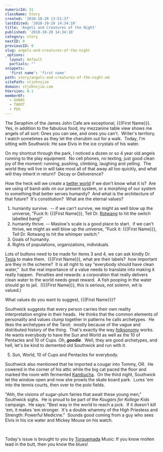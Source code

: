 ```yaml
---
numericId: 31
className: Story
created: '2010-10-20 13:51:37'
lastEdited: '2010-10-20 14:34:10'
title: 'Angels and Creatures of the Night'
published: '2010-10-20 14:34:10'
category: story
nextID: 0
previousID: 0
slug: angels-and-creatures-of-the-night
_options:
  layout: default
  partials: ""
snippets:
  'first name': 'first name'
path: story/angels-and-creatures-of-the-night.md
sitePath: stjohnsjim
domain: stjohnsjim.com
hVersion: 0.1
memberOf:
  - GUNAS
  - TAROT
  - PDX
---
```

The Seraphim of the James John Cafe are exceptional, {{{First Name}}}.&nbsp; Yes, in addition to the fabulous food, my mezzanine table view shows me angels of all sort: Ones you can see, and ones you can't.&nbsp; Writer's territory.&nbsp; I watch sometimes as they let the cherubim out for a walk.&nbsp; Today, I'm sitting with Southwick: He saw Elvis in the ice crystals of his water.

On my shortcut through the park, I noticed a dozen or so 4 year old angels running to the play equipment.&nbsp; No cell phones, no texting, just good clean joy of the moment: running, pushing, climbing, laughing and yelling.&nbsp; The world they will live in will take most all of that away all too quickly, and what will they inherit in return?&nbsp; Decay or Deliverence?

How the heck will we create a [better world][0] if we don't know what it is?&nbsp; Are we using of band-aids on our present system, or a morphing of our system to something that better serves humanity?&nbsp; And what is the architecture of that future?&nbsp; It's constitution?&nbsp; What are the eternal values?

1. humanity survive.&nbsp; -- if we can't survive, we might as well blow up the universe, &quot;Fuck It: {{{First Name}}}, Tell Dr. [Rotwan][1]g to hit the switch labelled bang!&quot;
1. humanity thrive. -- Maslow's scale is a good place to start.&nbsp; if we can't thrive, we might as well blow up the universe, &quot;Fuck it: {{{First Name}}}, Tell Dr. Rotwang to hit the whimper switch.&quot;
1. Goals of humanity.
1. Rights of populations, organizations, individuals.

Lots of buttons need to be made for items 3 and 4, we can ask kindly Dr. [Tesla][2] to make them.&nbsp; {{{First Name}}}, what are their labels?&nbsp; how important are they in the scheme?&nbsp; It is all right to say &quot;everybody should have clean water,&quot;&nbsp; but the real importance of a value needs to translate into making it really happen.&nbsp; Penalties and rewards: a corporation that really delivers clean water to the world needs great reward.&nbsp; A fish pooping in the water should go to jail.&nbsp; ({{{First Name}}}, this is serious, not solemn, wit is valued.)

What values do you want to suggest, {{{First Name}}}?

Southwick suggests that every person carries their own reality interpretation engine in their heads.&nbsp; He thinks that the common elements of personality and values clump together in patterns he calls archetypes.&nbsp; He likes the archetypes of the Tarot:&nbsp; mostly because of the vague and distributed history of the thing.&nbsp; That's exactly the way [folksonomy][3] works.&nbsp; He wants everybody to have the Sun and World as well as the 10 of Pentacles and 10 of Cups. Oh, _**goodie**_. &nbsp;Well, they are good archetypes, and hell, let's be kind to demented old Southwick and run with it.

5) Sun, World, 10 of Cups and Pentacles for everybody.

Southwick also mentioned that he imported a cougar into Tommy, OR.&nbsp; He cowered in the corner of his attic while the big cat paced the floor and marked the room with fermented [Kambucha][4].&nbsp; On the third night, Southwick let the window open and now she prowls the skate board park.&nbsp; Lures 'em into the tennis courts, then over to the polo fields.

&quot;Ahh, the visions of sugar-plum fairies that await these young men,&quot; Southwick sighs.&nbsp; He is proud to be part of the _Kougars for Kollege Kids_ campaign.&nbsp; He says: &quot;Best way in the world to reach a jock.&nbsp; If it doesn't kill 'em, it makes 'em stronger.&nbsp; It's a double whammy of the High Priestess and Strength: Powerful Medicine.&quot;&nbsp; Sounds good coming from a guy who sees Elvis in his ice water and Mickey Mouse on his watch.

&nbsp;

Today's issue is brought to you by [Torquemada][5] Music: If you know molten lead in the butt, then you know the blues!

[0]: http://www.associatedcontent.com/article/313870/utopia_essay_on_thomas_mores_ideal.html?cat=9
[1]: http://www.google.com/images?q=rotwang
[2]: http://www.pbs.org/tesla/
[3]: http://en.wikipedia.org/wiki/Folksonomy
[4]: http://en.wikipedia.org/wiki/Kombucha
[5]: http://en.wikipedia.org/wiki/Tom&aacute;s_de_Torquemada